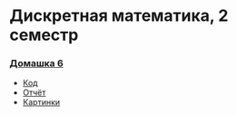 # Дискретная математика, 2 семестр
 
### [Домашка 6](https://github.com/1Menemi1/IS-2020-dm-2-sem/blob/main/HW6)
- [Код](https://github.com/1Menemi1/IS-2020-dm-2-sem/blob/main/HW6/main.tex)
- [Отчёт](https://github.com/1Menemi1/IS-2020-dm-2-sem/blob/main/HW6/main.pdf)
- [Картинки](https://github.com/1Menemi1/IS-2020-dm-2-sem/blob/main/HW6/pictures)